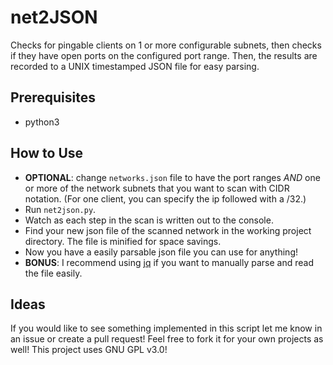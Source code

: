 # net2JSON
Checks for pingable clients on 1 or more configurable subnets, then checks if they have open ports on the configured port range. Then, the results are recorded to a UNIX timestamped JSON file for easy parsing.

## Prerequisites
- python3

## How to Use
- **OPTIONAL**: change `networks.json` file to have the port ranges *AND* one or more of the network subnets that you want to scan with CIDR notation. (For one client, you can specify the ip followed with a /32.)
- Run `net2json.py`.
- Watch as each step in the scan is written out to the console.
- Find your new json file of the scanned network in the working project directory. The file is minified for space savings.
- Now you have a easily parsable json file you can use for anything!
- **BONUS**: I recommend using [jq](https://github.com/jqlang/jq) if you want to manually parse and read the file easily.

## Ideas
If you would like to see something implemented in this script let me know in an issue or create a pull request! Feel free to fork it for your own projects as well! This project uses GNU GPL v3.0!

